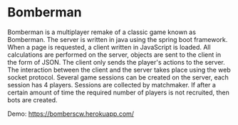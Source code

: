 # Bomberman

Bomberman is a multiplayer remake of a classic game known as Bomberman. The server is written in java using the spring boot framework. When a page is requested, a client written in JavaScript is loaded. All calculations are performed on the server, objects are sent to the client in the form of JSON. The client only sends the player's actions to the server. The interaction between the client and the server takes place using the web socket protocol.
Several game sessions can be created on the server, each session has 4 players. Sessions are collected by matchmaker. If after a certain amount of time the required number of players is not recruited, then bots are created.

Demo: https://bomberscw.herokuapp.com/

